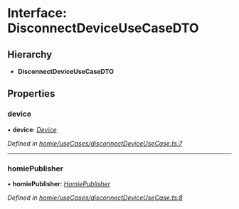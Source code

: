 # Interface: DisconnectDeviceUseCaseDTO

## Hierarchy

* **DisconnectDeviceUseCaseDTO**

## Properties

###  device

• **device**: *[Device](../classes/device.md)*

*Defined in [homie/useCases/disconnectDeviceUseCase.ts:7](https://github.com/AlejandroHerr/homieiot.ts/blob/dacf39e/src/homie/useCases/disconnectDeviceUseCase.ts#L7)*

___

###  homiePublisher

• **homiePublisher**: *[HomiePublisher](../classes/homiepublisher.md)*

*Defined in [homie/useCases/disconnectDeviceUseCase.ts:8](https://github.com/AlejandroHerr/homieiot.ts/blob/dacf39e/src/homie/useCases/disconnectDeviceUseCase.ts#L8)*
